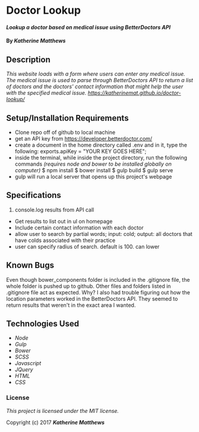 # Doctor Lookup

#### _Lookup a doctor based on medical issue using BetterDoctors API_

#### By _**Katherine Matthews**_

## Description

_This website loads with a form where users can enter any medical issue. The medical issue is used to parse through BetterDoctors API to return a list of doctors and the doctors' contact information that might help the user with the specified medical issue. https://katherinemat.github.io/doctor-lookup/_

## Setup/Installation Requirements

* Clone repo off of github to local machine
* get an API key from https://developer.betterdoctor.com/
* create a document in the home directory called .env and in it, type the following:
exports.apiKey = "YOUR KEY GOES HERE";
* inside the terminal, while inside the project directory, run the following commands
_(requires node and bower to be installed globally on computer)_
      $ npm install
      $ bower install
      $ gulp build
      $ gulp serve
* gulp will run a local server that opens up this project's webpage

## Specifications

1. console.log results from API call
- Get results to list out in ul on homepage
- Include certain contact information with each doctor
- allow user to search by partial words; input: cold; output: all doctors that have colds associated with their practice
- user can specify radius of search. default is 100. can lower

## Known Bugs

Even though bower_components folder is included in the .gitignore file, the whole folder is pushed up to github. Other files and folders listed in .gitignore file act as expected. Why? I also had trouble figuring out how the location parameters worked in the BetterDoctors API. They seemed to return results that weren't in the exact area I wanted.

## Technologies Used

* _Node_
* _Gulp_
* _Bower_
* _SCSS_
* _Javascript_
* _JQuery_
* _HTML_
* _CSS_

### License

*This project is licensed under the MIT license.*

Copyright (c) 2017 **_Katherine Matthews_**
